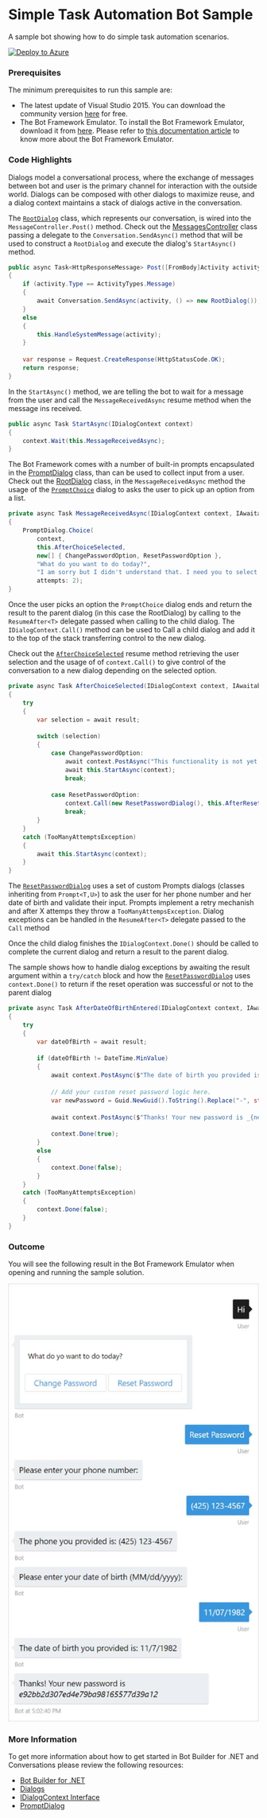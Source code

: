 # Simple Task Automation Bot Sample

A sample bot showing how to do simple task automation scenarios.

[![Deploy to Azure][Deploy Button]][Deploy CSharp/SimpleTaskAutomation]

[Deploy Button]: https://azuredeploy.net/deploybutton.png
[Deploy CSharp/SimpleTaskAutomation]: https://azuredeploy.net

### Prerequisites

The minimum prerequisites to run this sample are:
* The latest update of Visual Studio 2015. You can download the community version [here](http://www.visualstudio.com) for free.
* The Bot Framework Emulator. To install the Bot Framework Emulator, download it from [here](https://emulator.botframework.com/). Please refer to [this documentation article](https://github.com/microsoft/botframework-emulator/wiki/Getting-Started) to know more about the Bot Framework Emulator.

### Code Highlights

Dialogs model a conversational process, where the exchange of messages between bot and user is the primary channel for interaction with the outside world.
Dialogs can be composed with other dialogs to maximize reuse, and a dialog context maintains a stack of dialogs active in the conversation.

The [`RootDialog`](Dialogs/RootDialog.cs) class, which represents our conversation, is wired into the `MessageController.Post()` method. Check out the [MessagesController](Controllers/MessagesController.cs#L22) class passing a delegate to the `Conversation.SendAsync()` method that will be used to construct a `RootDialog` and execute the dialog's `StartAsync()` method.


````C#
public async Task<HttpResponseMessage> Post([FromBody]Activity activity)
{
    if (activity.Type == ActivityTypes.Message)
    {
        await Conversation.SendAsync(activity, () => new RootDialog());
    }
    else
    {
        this.HandleSystemMessage(activity);
    }

    var response = Request.CreateResponse(HttpStatusCode.OK);
    return response;
}
````

In the `StartAsync()` method, we are telling the bot to wait for a message from the user and call the `MessageReceivedAsync` resume method when the message ins received.

````C#
public async Task StartAsync(IDialogContext context)
{
    context.Wait(this.MessageReceivedAsync);
}
````
The Bot Framework comes with a number of built-in prompts encapsulated in the [PromptDialog](https://github.com/Microsoft/BotBuilder/blob/84e0973b7e4473b3a02c4e21233b82f439014c95/CSharp/Library/Microsoft.Bot.Builder/Dialogs/PromptDialog.cs) class, than can be used to collect input from a user.  Check out the [RootDialog](Dialogs/RootDialog.cs#L19-L28) class, in the `MessageReceivedAsync` method the usage of the [`PromptChoice`](https://github.com/Microsoft/BotBuilder/blob/84e0973b7e4473b3a02c4e21233b82f439014c95/CSharp/Library/Microsoft.Bot.Builder/Dialogs/PromptDialog.cs#L548) dialog to asks the user to pick up an option from a list.

````C#
private async Task MessageReceivedAsync(IDialogContext context, IAwaitable<IMessageActivity> result)
{
    PromptDialog.Choice(
        context, 
        this.AfterChoiceSelected, 
        new[] { ChangePasswordOption, ResetPasswordOption }, 
        "What do you want to do today?", 
        "I am sorry but I didn't understand that. I need you to select one of the options below",
        attempts: 2);
}
````

Once the user picks an option the `PromptChoice` dialog ends and return the result to the parent dialog (in this case the RootDialog) by calling to the `ResumeAfter<T>` delegate passed when calling to the child dialog.  The `IDialogContext.Call()` method can be used to Call a child dialog and add it to the top of the stack transferring control to the new dialog.

Check out the [`AfterChoiceSelected`](Dialogs/RootDialog.cs#L30-L52) resume method retrieving the user selection and the usage of of `context.Call()` to give control of the conversation to a new dialog depending on the selected option.

````C#
private async Task AfterChoiceSelected(IDialogContext context, IAwaitable<string> result)
{
    try
    {
        var selection = await result;

        switch (selection)
        {
            case ChangePasswordOption:
                await context.PostAsync("This functionality is not yet implemented! Try resetting your password.");
                await this.StartAsync(context);
                break;

            case ResetPasswordOption:
                context.Call(new ResetPasswordDialog(), this.AfterResetPassword);
                break;
        }
    }
    catch (TooManyAttemptsException)
    {
        await this.StartAsync(context);
    }
}
````

The [`ResetPasswordDialog`](Dialogs/ResetPassword.cs) uses a set of custom Prompts dialogs (classes inheriting from `Prompt<T,U>`) to ask the user for her phone number and her date of birth and validate their input. Prompts implement a retry mechanish and after X attemps they throw a `TooManyAttempsException`. Dialog exceptions can be handled in the `ResumeAfter<T>` delegate passed to the `Call` method



Once the child dialog finishes the `IDialogContext.Done()` should be called to complete the current dialog and return a result to the parent dialog. 

The sample shows how to handle dialog exceptions by awaiting the result argument within a `try/catch` block and how the  [`ResetPasswordDialog`](Dialogs/ResetPassword.cs#L68) uses `context.Done()` to return if the reset operation was successful or not to the parent dialog

````C#
private async Task AfterDateOfBirthEntered(IDialogContext context, IAwaitable<DateTime> result)
{
    try
    {
        var dateOfBirth = await result;

        if (dateOfBirth != DateTime.MinValue)
        {
            await context.PostAsync($"The date of birth you provided is: {dateOfBirth.ToShortDateString()}");

            // Add your custom reset password logic here.
            var newPassword = Guid.NewGuid().ToString().Replace("-", string.Empty);

            await context.PostAsync($"Thanks! Your new password is _{newPassword}_");

            context.Done(true);
        }
        else
        {
            context.Done(false);
        }
    }
    catch (TooManyAttemptsException)
    {
        context.Done(false);
    }
}
````


### Outcome

You will see the following result in the Bot Framework Emulator when opening and running the sample solution.

![Sample Outcome](images/outcome.png)

### More Information

To get more information about how to get started in Bot Builder for .NET and Conversations please review the following resources:
* [Bot Builder for .NET](https://docs.microsoft.com/en-us/bot-framework/dotnet/)
* [Dialogs](https://docs.microsoft.com/en-us/bot-framework/dotnet/bot-builder-dotnet-dialogs)
* [IDialogContext Interface](https://docs.botframework.com/en-us/csharp/builder/sdkreference/d1/dc6/interface_microsoft_1_1_bot_1_1_builder_1_1_dialogs_1_1_i_dialog_context.html)
* [PromptDialog](https://docs.botframework.com/en-us/csharp/builder/sdkreference/d9/d03/class_microsoft_1_1_bot_1_1_builder_1_1_dialogs_1_1_prompt_dialog.html)
